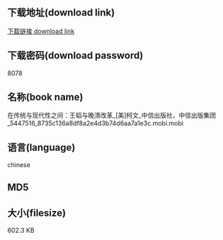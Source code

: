 ## 下载地址(download link)
[下载链接 download link](https://tutu365.netlify.app/?s=%E5%9C%A8%E4%BC%A0%E7%BB%9F%E4%B8%8E%E7%8E%B0%E4%BB%A3%E6%80%A7%E4%B9%8B%E9%97%B4%EF%BC%9A%E7%8E%8B%E9%9F%AC%E4%B8%8E%E6%99%9A%E6%B8%85%E6%94%B9%E9%9D%A9_%5B%E7%BE%8E%5D%E6%9F%AF%E6%96%87_%E4%B8%AD%E4%BF%A1%E5%87%BA%E7%89%88%E7%A4%BE%EF%BC%8C%E4%B8%AD%E4%BF%A1%E5%87%BA%E7%89%88%E9%9B%86%E5%9B%A2_5447516_8735c136a8df8a2e4d3b74d6aa7a1e3c.mobi)

## 下载密码(download password)
8078

## 名称(book name)
在传统与现代性之间：王韬与晚清改革_[美]柯文_中信出版社，中信出版集团_5447516_8735c136a8df8a2e4d3b74d6aa7a1e3c.mobi.mobi

## 语言(language)
chinese

## MD5


## 大小(filesize)
602.3 KB

